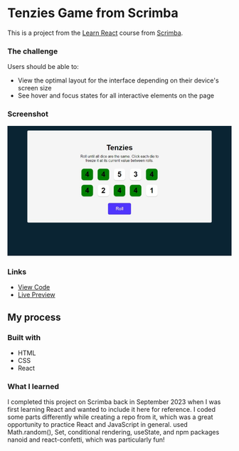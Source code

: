 # Tenzies Game from Scrimba

This is a project from the [Learn React](https://scrimba.com/learn/learnreact) course from [Scrimba](https://scrimba.com/).

### The challenge

Users should be able to:

- View the optimal layout for the interface depending on their device's screen size
- See hover and focus states for all interactive elements on the page

### Screenshot

![](./screenshot.jpeg)

### Links

- [View Code](https://github.com/elizerdim/tenzies-game)
- [Live Preview](https://tenzies-game-liart.vercel.app/)

## My process

### Built with

- HTML
- CSS
- React

### What I learned

I completed this project on Scrimba back in September 2023 when I was first learning React and wanted to include it here for reference. I coded some parts differently while creating a repo from it, which was a great opportunity to practice React and JavaScript in general. used Math.random(), Set, conditional rendering, useState, and npm packages nanoid and react-confetti, which was particularly fun!